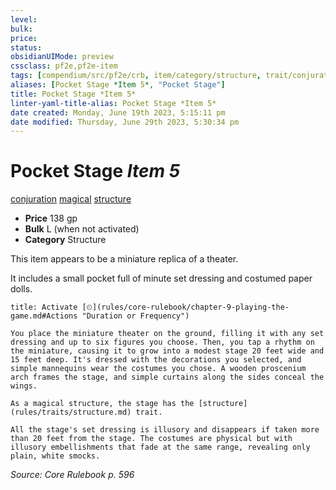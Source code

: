 ```yaml
---
level:
bulk:
price:
status:
obsidianUIMode: preview
cssclass: pf2e,pf2e-item
tags: [compendium/src/pf2e/crb, item/category/structure, trait/conjuration, trait/magical, trait/structure]
aliases: [Pocket Stage *Item 5*, "Pocket Stage"]
title: Pocket Stage *Item 5*
linter-yaml-title-alias: Pocket Stage *Item 5*
date created: Monday, June 19th 2023, 5:15:11 pm
date modified: Thursday, June 29th 2023, 5:30:34 pm
---
```


# Pocket Stage *Item 5*

[conjuration](rules/traits/conjuration.md) [magical](rules/traits/magical.md) [structure](rules/traits/structure.md)  

- **Price** 138 gp
- **Bulk** L (when not activated)
- **Category** Structure

This item appears to be a miniature replica of a theater.

It includes a small pocket full of minute set dressing and costumed paper dolls.

```ad-embed-ability
title: Activate [⏲](rules/core-rulebook/chapter-9-playing-the-game.md#Actions "Duration or Frequency")

You place the miniature theater on the ground, filling it with any set dressing and up to six figures you choose. Then, you tap a rhythm on the miniature, causing it to grow into a modest stage 20 feet wide and 15 feet deep. It's dressed with the decorations you selected, and simple mannequins wear the costumes you chose. A wooden proscenium arch frames the stage, and simple curtains along the sides conceal the wings.

As a magical structure, the stage has the [structure](rules/traits/structure.md) trait.

All the stage's set dressing is illusory and disappears if taken more than 20 feet from the stage. The costumes are physical but with illusory embellishments that fade at the same range, revealing only plain, white smocks.
```

*Source: Core Rulebook p. 596*
